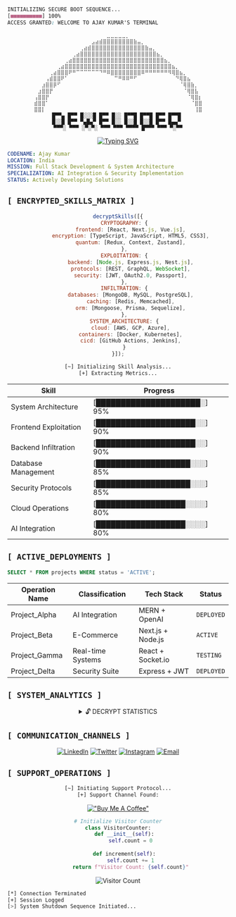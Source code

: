 <!-- Matrix Boot Sequence -->
```css
INITIALIZING SECURE BOOT SEQUENCE...
[■■■■■■■■■■] 100%
ACCESS GRANTED: WELCOME TO AJAY KUMAR'S TERMINAL
```

<!-- Cyberpunk Header -->
<div align="center">

```ascii
⠀⠀⠀⠀⠀⠀⠀⠀⠀⠀⠀⠀⠀⠀⠀⠀⠀⠀⠀⣀⣀⣀⣀⣀⡀⠀⠀⠀⠀⠀⠀⠀⠀⠀⠀⠀⠀⠀⠀⠀⠀⠀⠀⠀
⠀⠀⠀⠀⠀⠀⠀⠀⠀⠀⠀⠀⠀⠀⠀⣠⣴⣾⣿⣿⣿⣿⣿⣿⣿⣿⣷⣤⡀⠀⠀⠀⠀⠀⠀⠀⠀⠀⠀⠀⠀⠀⠀⠀
⠀⠀⠀⠀⠀⠀⠀⠀⠀⠀⠀⠀⢀⣴⣾⣿⣿⣿⣿⣿⣿⣿⣿⣿⣿⣿⣿⣿⣿⣷⣤⡀⠀⠀⠀⠀⠀⠀⠀⠀⠀⠀⠀⠀
⠀⠀⠀⠀⠀⠀⠀⠀⠀⠀⢀⣴⣿⣿⣿⣿⣿⣿⣿⣿⣿⣿⣿⣿⣿⣿⣿⣿⣿⣿⣿⣿⣦⡀⠀⠀⠀⠀⠀⠀⠀⠀⠀⠀
⠀⠀⠀⠀⠀⠀⠀⠀⢀⣴⣿⣿⣿⣿⣿⣿⣿⣿⣿⣿⣿⣿⣿⣿⣿⣿⣿⣿⣿⣿⣿⣿⣿⣿⣦⡀⠀⠀⠀⠀⠀⠀⠀⠀
⠀⠀⠀⠀⠀⠀⢀⣴⣿⣿⣿⣿⣿⣿⣿⣿⣿⣿⣿⣿⣿⣿⣿⣿⣿⣿⣿⣿⣿⣿⣿⣿⣿⣿⣿⣿⣦⡀⠀⠀⠀⠀⠀⠀
⠀⠀⠀⠀⢀⣴⣿⣿⣿⠟⠛⠉⠉⠉⠉⠉⠉⠙⠛⠿⣿⣿⣿⣿⣿⣿⣿⣿⠿⠛⠛⠛⠛⠛⠛⠻⢿⣿⣦⡀⠀⠀⠀⠀
⠀⠀⠀⢠⣾⣿⣿⠟⠁⠀⠀⠀⠀⠀⠀⠀⠀⠀⠀⠀⠀⠉⠛⠿⠿⠛⠋⠀⠀⠀⠀⠀⠀⠀⠀⠀⠀⠙⢿⣿⣦⠀⠀⠀
⠀⠀⣰⣿⣿⡿⠋⠀⠀⠀⠀⠀⠀⠀⠀⠀⠀⠀⠀⠀⠀⠀⠀⠀⠀⠀⠀⠀⠀⠀⠀⠀⠀⠀⠀⠀⠀⠀⠈⢿⣿⣷⡀⠀
⠀⣰⣿⣿⡟⠀⠀⠀⠀⠀⠀⠀⠀⠀⠀⠀⠀⠀⠀⠀⠀⠀⠀⠀⠀⠀⠀⠀⠀⠀⠀⠀⠀⠀⠀⠀⠀⠀⠀⠈⢿⣿⣧⠀
⢠⣿⣿⡟⠀⠀⠀⠀⠀⠀⠀⠀⠀⠀⠀⠀⠀⠀⠀⠀⠀⠀⠀⠀⠀⠀⠀⠀⠀⠀⠀⠀⠀⠀⠀⠀⠀⠀⠀⠀⠈⢿⣿⡆
⣾⣿⣿⠁⠀⠀⠀⠀⠀⠀⠀⠀⠀⠀⠀⠀⠀⠀⠀⠀⠀⠀⠀⠀⠀⠀⠀⠀⠀⠀⠀⠀⠀⠀⠀⠀⠀⠀⠀⠀⠀⠈⣿⣿
⣿⣿⡇⠀⠀⠀⠀⠀⠀⠀⠀⠀⠀⠀⠀⠀⠀⠀⠀⠀⠀⠀⠀⠀⠀⠀⠀⠀⠀⠀⠀⠀⠀⠀⠀⠀⠀⠀⠀⠀⠀⠀⢸⣿
█▀▀▄ █▀▀ █░░░█ █▀▀ █░░ █▀▀█ █▀▀█ █▀▀ █▀▀█ 
█░░█ █▀▀ ▀▄█▄▀ █▀▀ █░░ █░░█ █░░█ █▀▀ █▄▄▀ 
▀▀▀░ ▀▀▀ ░▀░▀░ ▀▀▀ ▀▀▀ ▀▀▀▀ █▀▀▀ ▀▀▀ ▀░▀▀
```

[![Typing SVG](https://readme-typing-svg.demolab.com?font=IBM+Plex+Mono&weight=700&size=30&duration=3000&pause=1000&color=00FF00&center=true&vCenter=true&multiline=true&repeat=false&width=1200&height=150&lines=SYSTEM+BREACH+SUCCESSFUL;ACCESSING+MAINFRAME...;DEVELOPER+MODE:+ACTIVATED)](https://git.io/typing-svg)

</div>

<!-- System Information -->
```yaml
CODENAME: Ajay Kumar
LOCATION: India
MISSION: Full Stack Development & System Architecture
SPECIALIZATION: AI Integration & Security Implementation
STATUS: Actively Developing Solutions
```

<!-- Encrypted Skills Matrix -->
## `[ ENCRYPTED_SKILLS_MATRIX ]`
<div align="center">

```js
decryptSkills([{
    CRYPTOGRAPHY: {
        frontend: [React, Next.js, Vue.js],
        encryption: [TypeScript, JavaScript, HTML5, CSS3],
        quantum: [Redux, Context, Zustand],
    },
    EXPLOITATION: {
        backend: [Node.js, Express.js, Nest.js],
        protocols: [REST, GraphQL, WebSocket],
        security: [JWT, OAuth2.0, Passport],
    },
    INFILTRATION: {
        databases: [MongoDB, MySQL, PostgreSQL],
        caching: [Redis, Memcached],
        orm: [Mongoose, Prisma, Sequelize],
    },
    SYSTEM_ARCHITECTURE: {
        cloud: [AWS, GCP, Azure],
        containers: [Docker, Kubernetes],
        cicd: [GitHub Actions, Jenkins],
    }
}]);
```

<!-- Skill Progress Visualization -->
```bash
[~] Initializing Skill Analysis...
[+] Extracting Metrics...
```

| Skill | Progress |
|-------|----------|
| System Architecture    | [█████████████████████░] 95% |
| Frontend Exploitation | [████████████████████░░] 90% |
| Backend Infiltration  | [████████████████████░░] 90% |
| Database Management   | [███████████████████░░░] 85% |
| Security Protocols    | [███████████████████░░░] 85% |
| Cloud Operations      | [██████████████████░░░░] 80% |
| AI Integration        | [██████████████████░░░░] 80% |

</div>

<!-- Active Projects Interface -->
## `[ ACTIVE_DEPLOYMENTS ]`
```sql
SELECT * FROM projects WHERE status = 'ACTIVE';
```
<div align="center">

| Operation Name | Classification | Tech Stack | Status |
|---------------|----------------|------------|---------|
| Project_Alpha | AI Integration | MERN + OpenAI | `DEPLOYED` |
| Project_Beta | E-Commerce | Next.js + Node.js | `ACTIVE` |
| Project_Gamma | Real-time Systems | React + Socket.io | `TESTING` |
| Project_Delta | Security Suite | Express + JWT | `DEPLOYED` |

</div>

<!-- Development Stats -->
## `[ SYSTEM_ANALYTICS ]`
<div align="center">

<details>
<summary>🔓 DECRYPT STATISTICS</summary>

<!-- GitHub Activity Matrix -->
```bash
[~] Analyzing GitHub Matrix...
[+] Generating Activity Report...
```

<table>
  <tr>
    <td width="50%">
      <img src="https://github-readme-stats.vercel.app/api?username=ajay7906&show_icons=true&theme=matrix&hide_border=true&bg_color=0D1117&title_color=00FF00&icon_color=00FF00" alt="GitHub Stats"/>
    </td>
    <td width="50%">
      <img src="https://github-readme-streak-stats.herokuapp.com/?user=ajay7906&theme=matrix&hide_border=true&background=0D1117&stroke=00FF00" alt="GitHub Streak"/>
    </td>
  </tr>
</table>

<!-- Contribution Metrics -->
<img src="https://github-profile-trophy.vercel.app/?username=ajay7906&theme=matrix&no-frame=true&column=7&margin-w=5&margin-h=5" alt="GitHub Trophies"/>

<!-- Activity Graph -->
[![Activity](https://github-readme-activity-graph.vercel.app/graph?username=ajay7906&custom_title=System%20Activity%20Matrix&theme=matrix&bg_color=0D1117&color=00FF00&line=00FF00&point=FFFFFF&hide_border=true)](https://github.com/ashutosh00710/github-readme-activity-graph)

</details>
</div>

<!-- Connection Protocols -->
## `[ COMMUNICATION_CHANNELS ]`
<div align="center">

[![LinkedIn](https://img.shields.io/badge/TARGET:-LinkedIn-%231DA1F2?style=for-the-badge&logo=linkedin&logoColor=white)](https://linkedin.com/in/ajaykumarcse)
[![Twitter](https://img.shields.io/badge/PROTOCOL:-Twitter-%231DA1F2?style=for-the-badge&logo=twitter&logoColor=white)](https://x.com/Ajay_Saini_7906)
[![Instagram](https://img.shields.io/badge/CHANNEL:-Instagram-%23E4405F?style=for-the-badge&logo=instagram&logoColor=white)](https://www.instagram.com/ajay7906saini/)
[![Email](https://img.shields.io/badge/SECURE_LINE:-Gmail-%23EA4335?style=for-the-badge&logo=gmail&logoColor=white)](mailto:aks969014@gmail.com)

</div>

<!-- Support Protocol -->
## `[ SUPPORT_OPERATIONS ]`
<div align="center">

```bash
[~] Initiating Support Protocol...
[+] Support Channel Found:
```
[!["Buy Me A Coffee"](https://img.shields.io/badge/Support_Development-Activate-%23FFDD00?style=for-the-badge&logo=buy-me-a-coffee&logoColor=black)](https://www.buymeacoffee.com/ajay7906)

</div>

<!-- Visitor Counter -->
<div align="center">

```python
# Initialize Visitor Counter
class VisitorCounter:
    def __init__(self):
        self.count = 0
    
    def increment(self):
        self.count += 1
        return f"Visitor Count: {self.count}"
```
![Visitor Count](https://komarev.com/ghpvc/?username=ajay7906&color=00ff00&style=flat-square)

</div>

<!-- Footer -->
```bash
[*] Connection Terminated
[+] Session Logged
[>] System Shutdown Sequence Initiated...
```

